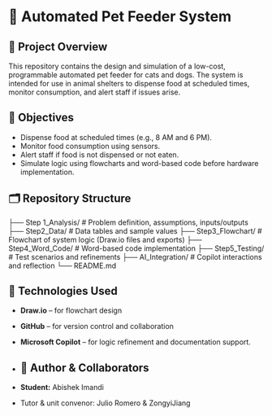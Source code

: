 # 🐾 Automated Pet Feeder System

## 📌 Project Overview
This repository contains the design and simulation of a low-cost, programmable automated pet feeder for cats and dogs. The system is intended for use in animal shelters to dispense food at scheduled times, monitor consumption, and alert staff if issues arise.

## 🎯 Objectives
- Dispense food at scheduled times (e.g., 8 AM and 6 PM).
- Monitor food consumption using sensors.
- Alert staff if food is not dispensed or not eaten.
- Simulate logic using flowcharts and word-based code before hardware implementation.

## 🗂️ Repository Structure
├── Step 1_Analysis/ # Problem definition, assumptions, inputs/outputs 
├── Step2_Data/ # Data tables and sample values
├── Step3_Flowchart/ # Flowchart of system logic (Draw.io files and exports) 
├── Step4_Word_Code/ # Word-based code implementation 
├── Step5_Testing/ # Test scenarios and refinements 
├── AI_Integration/ # Copilot interactions and reflection
└── README.md

## 🔧 Technologies Used
- **Draw.io** – for flowchart design
- **GitHub** – for version control and collaboration
- **Microsoft Copilot** – for logic refinement and documentation support.

- ## 👤 Author & Collaborators
- **Student:** Abishek Imandi  
- Tutor & unit convenor: Julio Romero & ZongyiJiang
